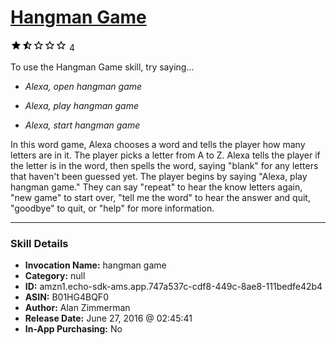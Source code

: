 # [Hangman Game](http://alexa.amazon.com/#skills/amzn1.echo-sdk-ams.app.747a537c-cdf8-449c-8ae8-111bedfe42b4)
![1.9 stars](../../images/ic_star_black_18dp_1x.png)![1.9 stars](../../images/ic_star_half_black_18dp_1x.png)![1.9 stars](../../images/ic_star_border_black_18dp_1x.png)![1.9 stars](../../images/ic_star_border_black_18dp_1x.png)![1.9 stars](../../images/ic_star_border_black_18dp_1x.png) 4

To use the Hangman Game skill, try saying...

* *Alexa, open hangman game*

* *Alexa, play hangman game*

* *Alexa, start hangman game*

In this word game, Alexa chooses a word and tells the player how many letters are in it.  The player picks a letter from A to Z. Alexa tells the player if the letter is in the word, then spells the word, saying "blank" for any letters that haven't been guessed yet.
The player begins by saying "Alexa, play hangman game."  They can say "repeat" to hear the know letters again, "new game" to start over, "tell me the word" to hear the answer and quit, "goodbye" to quit, or "help" for more information.

***

### Skill Details

* **Invocation Name:** hangman game
* **Category:** null
* **ID:** amzn1.echo-sdk-ams.app.747a537c-cdf8-449c-8ae8-111bedfe42b4
* **ASIN:** B01HG4BQF0
* **Author:** Alan Zimmerman
* **Release Date:** June 27, 2016 @ 02:45:41
* **In-App Purchasing:** No
